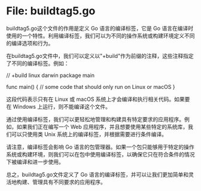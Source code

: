 # File: buildtag5.go

buildtag5.go这个文件的作用是定义 Go 语言的编译标签，它是 Go 语言在编译时使用的一个特性。利用编译标签，我们可以为不同的操作系统或构建环境定义不同的编译选项和行为。

在buildtag5.go文件中，我们可以定义以"+build"作为前缀的注释，这些注释指定了不同的编译标签。例如：

// +build linux darwin
package main

func main() {
    // some code that should only run on Linux or macOS
}

这段代码表示只有在 Linux 或 macOS 系统上才会编译和执行相关代码。如果要在 Windows 上运行，则不能编译这个文件。

通过使用编译标签，我们可以更轻松地管理和构建具有特定要求的应用程序。例如，如果我们正在编写一个 Web 应用程序，并且想要使用某些特定的系统库，我们可以只使用类 Unix 系统上的编译标签，并根据需要进行条件编译。

请注意，编译标签会影响 Go 语言的包管理器。如果一个包只能够用于特定的操作系统或构建环境，则我们可以在包中使用编译标签，以确保它只在符合条件的情况下被编译和进一步使用。

总之，buildtag5.go文件定义了 Go 语言的编译标签，并可以让我们更加简单和灵活地构建、管理具有不同要求的应用程序。

